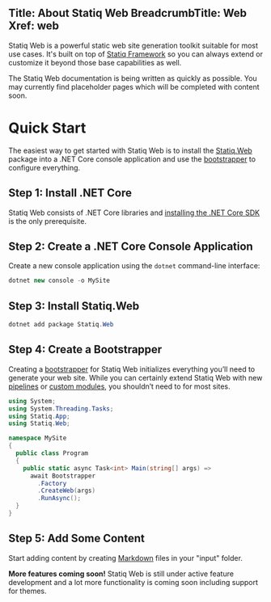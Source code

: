 ﻿Title: About Statiq Web
BreadcrumbTitle: Web
Xref: web
---
Statiq Web is a powerful static web site generation toolkit suitable for most use cases. It's built on top of [Statiq Framework](/framework) so you can always extend or customize it beyond those base capabilities as well.

<div class="alert alert-warning" role="alert">
  The Statiq Web documentation is being written as quickly as possible. You may currently find placeholder pages which will be completed with content soon.
</div>

# Quick Start

The easiest way to get started with Statiq Web is to install the [Statiq.Web](https://www.nuget.org/packages/Statiq.Web) package into a .NET Core console application and use the [bootstrapper](xref:bootstrapper) to configure everything.

## Step 1: Install .NET Core

Statiq Web consists of .NET Core libraries and [installing the .NET Core SDK](https://dot.net) is the only prerequisite.

## Step 2: Create a .NET Core Console Application

Create a new console application using the `dotnet` command-line interface:

```csharp
dotnet new console -o MySite
```

## Step 3: Install Statiq.Web

```csharp
dotnet add package Statiq.Web
```

## Step 4: Create a Bootstrapper

Creating a [bootstrapper](xref:bootstrapper) for Statiq Web initializes everything you’ll need to generate your web site. While you can certainly extend Statiq Web with new [pipelines](xref:defining-pipelines) or [custom modules](xref:writing-modules), you shouldn’t need to for most sites.

```csharp
using System;
using System.Threading.Tasks;
using Statiq.App;
using Statiq.Web;

namespace MySite
{
  public class Program
  {
    public static async Task<int> Main(string[] args) =>
      await Bootstrapper
        .Factory
        .CreateWeb(args)
        .RunAsync();
  }
}
```

## Step 5: Add Some Content

Start adding content by creating [Markdown](xref:web-markdown) files in your "input" folder.

<div class="alert alert-info" role="alert">
  <strong>More features coming soon!</strong> Statiq Web is still under active feature development and a lot more functionality is coming soon including support for themes.
</div>
